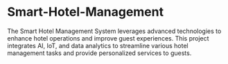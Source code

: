 # Smart-Hotel-Management
The Smart Hotel Management System leverages advanced technologies to enhance hotel operations and improve guest experiences. This project integrates AI, IoT, and data analytics to streamline various hotel management tasks and provide personalized services to guests.
